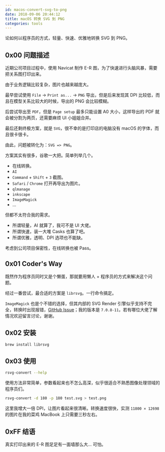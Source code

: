 ```yaml
---
id: macos-convert-svg-to-png
date: 2018-09-06 20:44:12
title: macOS 转换 SVG 到 PNG
categories: tools
---
```


论如何以程序员的方式，轻量、快速、优雅地转换 SVG 到 PNG。

## 0x00 问题描述

近期公司项目过程中，使用 Navicat 制作 E-R 图，为了快速进行头脑风暴，需要把关系图打印出来。

由于业务逻辑比较复杂，图片也越来越庞大。

最早尝试使用 `File` -> `Print as...` -> `PNG` 导出，但是后来发现其 DPI 比较低，而且在模型关系比较大的时候，导出的 PNG 会比较模糊。

后尝试导出至 `PDF`，但是 `Page setup` 最多只能设置 A0 大小，这样导出的 PDF 就会被分割为两页，还需要麻烦 UI 小姐姐合并。

最后还剩终极方案，就是 `SVG`，很不幸的是打印店的电脑没有 macOS 的字体，而且很卡很卡。

由此，问题被转化为：`SVG => PNG`。

方案其实有很多，谷歌一大把。简单列举几个。

- 在线转换。
- `AI`
- `Command` + `Shift` + `3` 截图。
- `Safari` / `Chrome` 打开再导出为图片。
- `qlmanage`
- `inkscape`
- `ImageMagick`
- ...

但都不太符合我的需求。

- 所谓轻量，AI 就算了，我可不是 UI 大佬。
- 所谓快速，装一大堆 Casks 也算了吧。
- 所谓优雅，透明、DPI 选项也不能缺。

考虑到公司项目保密性，在线转换也被 Pass。

## 0x01 Coder's Way

既然作为程序员同时又是个懒蛋，那就要用懒人 + 程序员的方式来解决这个问题。

经过一番尝试，最合适的方案是 `librsvg`。一行命令搞定。

`ImageMagick` 也是个不错的选择，但其内部的 SVG Render 引擎似乎支持不完全，转换时出现报错，[GitHub Issue](https://github.com/ImageMagick/ImageMagick/issues/974)；我的版本是 `7.0.8-11`，若有哪位大佬了解情况欢迎留言讨论，谢谢。

## 0x02 安装

```bash
brew install librsvg
```

## 0x03 使用

```bash
rsvg-convert --help
```

使用方法非常简单，参数看起来也不怎么高深，似乎很适合不熟悉图像处理领域的程序员们。

```bash
rsvg-convert -d 180 -p 180 test.svg > test.png
```

这里我增大一倍 DPI，让图片看起来很清晰。转换速度很快，实测 `11800 × 12698` 的图片在我的菜鸡 MacBook 上只需要三秒左右。

## 0xFF 结语

真实打印出来的 E-R 图足足有一面墙那么大... 可怕。